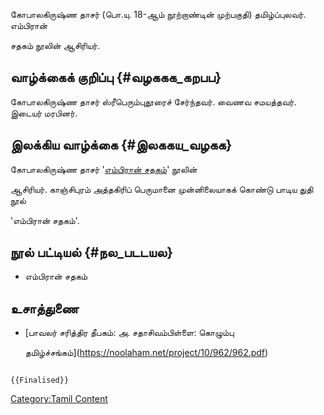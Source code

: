 கோபாலகிருஷ்ண தாசர் (பொ.யு. 18-ஆம் நூற்றாண்டின் முற்பகுதி) தமிழ்ப்புலவர். எம்பிரான்
சதகம் நூலின் ஆசிரியர்.

## வாழ்க்கைக் குறிப்பு {#வழககக_கறபப}

கோபாலகிருஷ்ண தாசர் ஸ்ரீபெரும்புதூரைச் சேர்ந்தவர். வைணவ சமயத்தவர். இடையர் மரபினர்.

## இலக்கிய வாழ்க்கை {#இலககய_வழகக}

கோபாலகிருஷ்ண தாசர் \'[எம்பிரான் சதகம்](எம்பிரான்_சதகம் "wikilink")\' நூலின்
ஆசிரியர். காஞ்சிபுரம் அத்தகிரிப் பெருமானை முன்னிலையாகக் கொண்டு பாடிய துதி நூல்
\'எம்பிரான் சதகம்\'.

## நூல் பட்டியல் {#நல_படடயல}

-   எம்பிரான் சதகம்

## உசாத்துணை

-   [பாவலர் சரித்திர தீபகம்: அ. சதாசிவம்பிள்ளை: கொழும்பு
    தமிழ்ச்சங்கம்](https://noolaham.net/project/10/962/962.pdf)

```{=mediawiki}
{{Finalised}}
```
[Category:Tamil Content](Category:Tamil_Content "wikilink")
